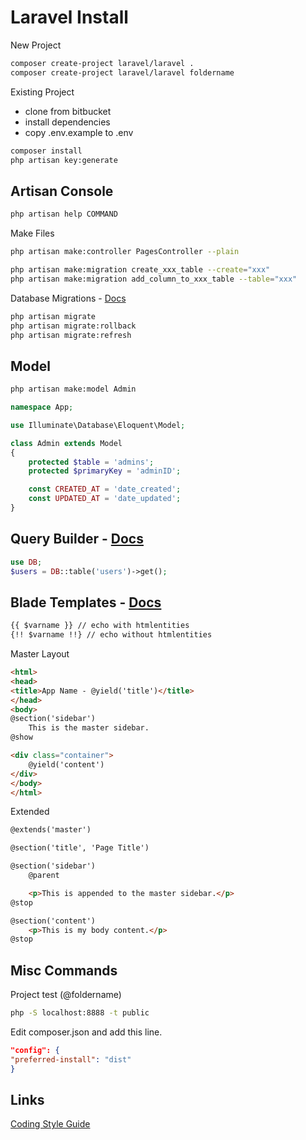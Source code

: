 # Laravel Install
New Project
```sh
composer create-project laravel/laravel .
composer create-project laravel/laravel foldername
```
Existing Project
- clone from bitbucket
- install dependencies
- copy .env.example to .env
```sh
composer install
php artisan key:generate
```

## Artisan Console
```sh
php artisan help COMMAND
```

Make Files
```sh
php artisan make:controller PagesController --plain

php artisan make:migration create_xxx_table --create="xxx"
php artisan make:migration add_column_to_xxx_table --table="xxx"
```

Database Migrations - <a href="http://laravel.com/docs/migrations" target="_blank">Docs</a>
```sh
php artisan migrate
php artisan migrate:rollback
php artisan migrate:refresh
```

## Model
```sh
php artisan make:model Admin
```
```php
namespace App;

use Illuminate\Database\Eloquent\Model;

class Admin extends Model
{
    protected $table = 'admins';
    protected $primaryKey = 'adminID';

    const CREATED_AT = 'date_created';
    const UPDATED_AT = 'date_updated';
}
```

## Query Builder - <a href="http://laravel.com/docs/queries" target="_blank">Docs</a>
```php
use DB;
$users = DB::table('users')->get();
```


## Blade Templates - <a href="http://laravel.com/docs/blade" target="_blank">Docs</a>
```html
{{ $varname }} // echo with htmlentities
{!! $varname !!} // echo without htmlentities
```
Master Layout
```html
<html>
<head>
<title>App Name - @yield('title')</title>
</head>
<body>
@section('sidebar')
    This is the master sidebar.
@show

<div class="container">
    @yield('content')
</div>
</body>
</html>
```
Extended
```html
@extends('master')

@section('title', 'Page Title')

@section('sidebar')
    @parent

    <p>This is appended to the master sidebar.</p>
@stop

@section('content')
    <p>This is my body content.</p>
@stop
```

## Misc Commands
Project test (@foldername)
```sh
php -S localhost:8888 -t public
```

Edit composer.json and add this line.
```json
"config": {
"preferred-install": "dist"
}
```
## Links
<a href="http://www.php-fig.org/psr/psr-2/" target="_blank">Coding Style Guide</a>
